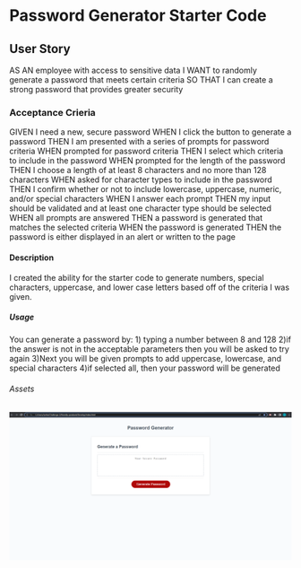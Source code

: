 # Password Generator Starter Code

## User Story
AS AN employee with access to sensitive data
I WANT to randomly generate a password that meets certain criteria
SO THAT I can create a strong password that provides greater security

### Acceptance Crieria 
GIVEN I need a new, secure password
WHEN I click the button to generate a password
THEN I am presented with a series of prompts for password criteria
WHEN prompted for password criteria
THEN I select which criteria to include in the password
WHEN prompted for the length of the password
THEN I choose a length of at least 8 characters and no more than 128 characters
WHEN asked for character types to include in the password
THEN I confirm whether or not to include lowercase, uppercase, numeric, and/or special characters
WHEN I answer each prompt
THEN my input should be validated and at least one character type should be selected
WHEN all prompts are answered
THEN a password is generated that matches the selected criteria
WHEN the password is generated
THEN the password is either displayed in an alert or written to the page 

#### Description

I created the ability for the starter code to generate numbers, special characters, uppercase, and lower case letters based off of the criteria I was given.

##### Usage

You can generate a password by:
    1) typing a number between 8 and 128
    2)if  the answer is not in the acceptable parameters then you will be asked to try again
    3)Next you will be given prompts to add uppercase, lowercase, and special characters
    4)if selected all, then your password will be generated

###### Assets

![Alt text](assets/Screenshot%20(3).png)